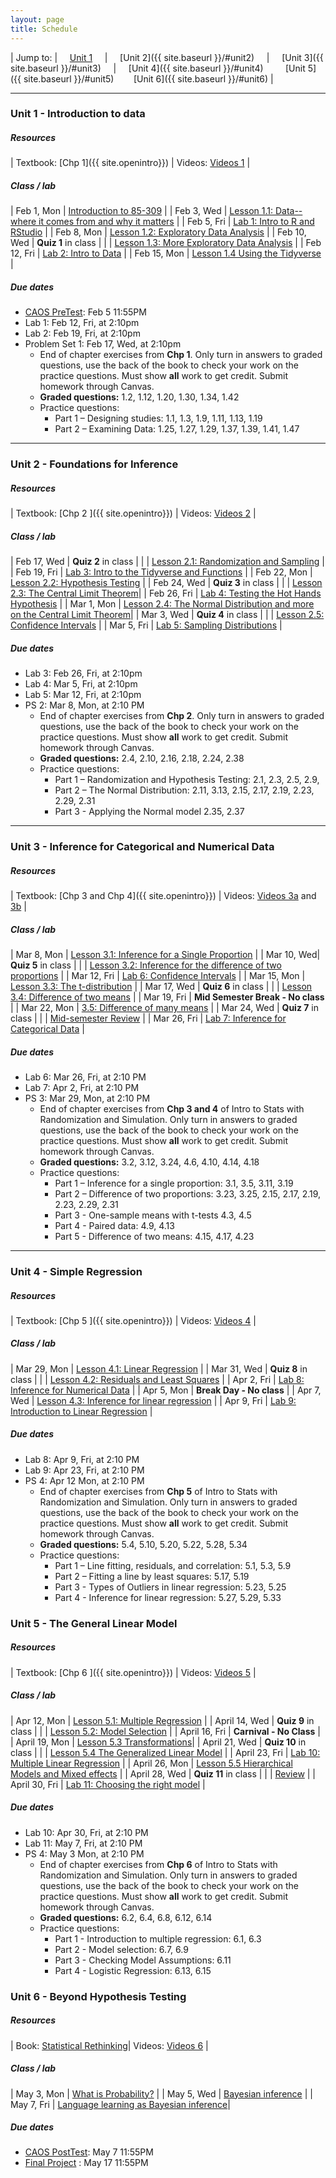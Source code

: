 ```yaml
---
layout: page
title: Schedule
---
```


| Jump to: | &nbsp;&nbsp;&nbsp; [Unit 1]({{site.baseurl}}/#unit1) &nbsp;&nbsp;&nbsp; | &nbsp;&nbsp;&nbsp; [Unit 2]({{ site.baseurl }}/#unit2) &nbsp;&nbsp;&nbsp; | &nbsp;&nbsp;&nbsp; [Unit 3]({{ site.baseurl }}/#unit3) &nbsp;&nbsp;&nbsp; | &nbsp;&nbsp;&nbsp; [Unit 4]({{ site.baseurl }}/#unit4) &nbsp;&nbsp;&nbsp; &nbsp;&nbsp;&nbsp; [Unit 5]({{ site.baseurl }}/#unit5) &nbsp;&nbsp;&nbsp;&nbsp;&nbsp;&nbsp; [Unit 6]({{ site.baseurl }}/#unit6) |

* * *

### <a name="unit1"></a> Unit 1 - Introduction to data

##### Resources

| Textbook: [Chp 1]({{ site.openintro}}) | Videos: [Videos 1](https://www.youtube.com/watch?list=PLkIselvEzpM6pZ76FD3NoCvvgkj_p-dE8&v=nEHFF1ADpWE) |

##### Class / lab

| Feb 1, Mon   | [Introduction to 85-309](#) |
| Feb 3, Wed   | [Lesson 1.1: Data--where it comes from and why it matters](#) |
| Feb 5, Fri   | [Lab 1: Intro to R and RStudio](#) |
| Feb 8, Mon   | [Lesson 1.2: Exploratory Data Analysis](#) |
| Feb 10, Wed  | **Quiz 1** in class |
|              | [Lesson 1.3: More Exploratory Data Analysis](#) |
| Feb 12, Fri  | [Lab 2: Intro to Data](#) |
| Feb 15, Mon  | [Lesson 1.4 Using the Tidyverse](#) |

##### Due dates

* [CAOS PreTest](https://apps3.cehd.umn.edu/artist/user/scale_select.html): Feb 5 11:55PM
* Lab 1: Feb 12, Fri, at 2:10pm
* Lab 2: Feb 19, Fri, at 2:10pm
* Problem Set 1: Feb 17, Wed, at 2:10pm
  * End of chapter exercises from **Chp 1**. Only turn in answers to graded questions,
  use the back of the book to check your work on the practice questions. Must show
  **all** work to get credit. Submit homework through Canvas.
  * **Graded questions:** 1.2, 1.12, 1.20, 1.30, 1.34, 1.42
  * Practice questions:
      + Part 1 – Designing studies: 1.1, 1.3, 1.9, 1.11, 1.13, 1.19
      + Part 2 – Examining Data: 1.25, 1.27, 1.29, 1.37, 1.39, 1.41, 1.47

* * *

### <a name="unit2"></a> Unit 2 - Foundations for Inference

##### Resources

| Textbook: [Chp 2 ]({{ site.openintro}}) | Videos: [Videos 2](https://www.youtube.com/watch?v=DNIauUrRIEM&list=PLkIselvEzpM7Pjo94m1e7J5jkIZkbQAl4) |

##### Class / lab

| Feb 17, Wed | **Quiz 2** in class |
|             | [Lesson 2.1: Randomization and Sampling](#) |
| Feb 19, Fri | [Lab 3: Intro to the Tidyverse and Functions](#)  |
| Feb 22, Mon | [Lesson 2.2: Hypothesis Testing](#) |
| Feb 24, Wed | **Quiz 3** in class |
|             | [Lesson 2.3: The Central Limit Theorem](#)|
| Feb 26, Fri | [Lab 4: Testing the Hot Hands Hypothesis](#) |
| Mar 1, Mon  | [Lesson 2.4: The Normal Distribution and more on the Central Limit Theorem](#)|
| Mar 3, Wed  | **Quiz 4** in class |
|             | [Lesson 2.5: Confidence Intervals](#) |
| Mar 5, Fri  | [Lab 5: Sampling Distributions](#) |

##### Due dates

* Lab 3: Feb 26, Fri, at 2:10pm
* Lab 4: Mar 5, Fri, at 2:10pm
* Lab 5: Mar 12, Fri, at 2:10pm
* PS 2: Mar 8, Mon, at 2:10 PM
  * End of chapter exercises from **Chp 2**. Only turn in answers to graded questions,
  use the back of the book to check your work on the practice questions. Must show
  **all** work to get credit. Submit homework through Canvas.
  * **Graded questions:**  2.4, 2.10, 2.16, 2.18, 2.24, 2.38
  * Practice questions:
      + Part 1 – Randomization and Hypothesis Testing: 2.1, 2.3, 2.5, 2.9,
      + Part 2 – The Normal Distribution: 2.11, 3.13, 2.15, 2.17, 2.19, 2.23, 2.29, 2.31
      + Part 3 - Applying the Normal model 2.35, 2.37

* * *

### <a name="unit3"></a> Unit 3 - Inference for Categorical and Numerical Data

##### Resources

| Textbook: [Chp 3 and Chp 4]({{ site.openintro}}) | Videos: [Videos 3a](https://www.youtube.com/watch?v=_iFAZgpWsx0&list=PLkIselvEzpM5Gn-sHTw1NF0e8IvMxwHDW) and [3b](https://www.youtube.com/watch?v=uVEj2uBJfq0&list=PLkIselvEzpM5G3IO1tzQ-DUThsJKQzQCD) |

##### Class / lab

| Mar 8, Mon | [Lesson 3.1: Inference for a Single Proportion](#) |
| Mar 10, Wed| **Quiz 5** in class |
|           | [Lesson 3.2: Inference for the difference of two proportions](#) |
| Mar 12, Fri | [Lab 6: Confidence Intervals](#) |
| Mar 15, Mon | [Lesson 3.3: The t-distribution](#) |
| Mar 17, Wed | **Quiz 6** in class |
|             | [Lesson 3.4: Difference of two means](#) |
| Mar 19, Fri | **Mid Semester Break - No class** |
| Mar 22, Mon  | [3.5: Difference of many means](#) |
| Mar 24, Wed  | **Quiz 7** in class  |
|             | [Mid-semester Review](#) |
| Mar 26, Fri | [Lab 7: Inference for Categorical Data](#) |

##### Due dates

* Lab 6: Mar 26, Fri, at 2:10 PM
* Lab 7: Apr 2, Fri, at 2:10 PM
* PS 3: Mar 29, Mon, at 2:10 PM
  * End of chapter exercises from **Chp 3 and 4** of Intro to Stats with Randomization and Simulation. Only turn in answers to graded questions, use the back of the book to check your work on the practice questions. Must show **all** work to get credit. Submit homework through Canvas.
  * **Graded questions:** 3.2, 3.12, 3.24, 4.6, 4.10, 4.14, 4.18
  * Practice questions:
      + Part 1 – Inference for a single proportion: 3.1, 3.5, 3.11, 3.19
      + Part 2 – Difference of two proportions: 3.23, 3.25, 2.15, 2.17, 2.19, 2.23, 2.29, 2.31
      + Part 3 - One-sample means with t-tests 4.3, 4.5
      + Part 4 - Paired data: 4.9, 4.13
      + Part 5 - Difference of two means: 4.15, 4.17, 4.23

* * *

### <a name="unit4"></a> Unit 4 - Simple Regression

##### Resources

| Textbook: [Chp 5 ]({{ site.openintro}}) | Videos: [Videos 4](https://www.youtube.com/watch?v=mPvtZhdPBhQ&list=PLkIselvEzpM63ikRfN41DNIhSgzboELOM) |

##### Class / lab

| Mar 29, Mon | [Lesson 4.1: Linear Regression](post/slides/regression.pdf) |
| Mar 31, Wed | **Quiz 8** in class |
|             | [Lesson 4.2: Residuals and Least Squares](#) |
| Apr 2, Fri | [Lab 8: Inference for Numerical Data](#) |
| Apr 5, Mon | **Break Day - No class** |
| Apr 7, Wed | [Lesson 4.3: Inference for linear regression](#) |
| Apr 9, Fri | [Lab 9: Introduction to Linear Regression](post/labs/simple_regression.html) |

##### Due dates
* Lab 8: Apr 9, Fri, at 2:10 PM
* Lab 9: Apr 23, Fri, at 2:10 PM
* PS 4: Apr 12 Mon, at 2:10 PM
   * End of chapter exercises from **Chp 5** of Intro to Stats with Randomization and Simulation. Only turn in answers to graded questions, use the back of the book to check your work on the practice questions. Must show **all** work to get credit. Submit homework through Canvas.
  * **Graded questions:** 5.4, 5.10, 5.20, 5.22, 5.28, 5.34
  * Practice questions:
      + Part 1 – Line fitting, residuals, and correlation: 5.1, 5.3, 5.9
      + Part 2 – Fitting a line by least squares: 5.17, 5.19
      + Part 3 - Types of Outliers in linear regression: 5.23, 5.25
      + Part 4 - Inference for linear regression: 5.27, 5.29, 5.33

### <a name="unit5"></a> Unit 5 - The General Linear Model

##### Resources

| Textbook: [Chp 6 ]({{ site.openintro}}) | Videos: [Videos 5](https://www.youtube.com/watch?v=sQpAuyfEYZg&list=PLkIselvEzpM5f1HYzIjFt52SD4izsJ2_I) |

##### Class / lab

| Apr 12, Mon   | [Lesson 5.1: Multiple Regression](#) |
| April 14, Wed  | **Quiz 9** in class |
|                | [Lesson 5.2: Model Selection](#) |
| April 16, Fri  | **Carnival - No Class** |
| April 19, Mon  | [Lesson 5.3 Transformations](#)|
| April 21, Wed  | **Quiz 10** in class |
|                | [Lesson 5.4 The Generalized Linear Model](#) |
| April 23, Fri  | [Lab 10: Multiple Linear Regression](#) |
| April 26, Mon | [Lesson 5.5 Hierarchical Models and Mixed effects](#) |
| April 28, Wed | **Quiz 11** in class |
|               | [Review]()           |
| April 30, Fri | [Lab 11: Choosing the right model](#) |


##### Due dates
* Lab 10: Apr 30, Fri, at 2:10 PM
* Lab 11: May 7, Fri, at 2:10 PM
* PS 4: May 3 Mon, at 2:10 PM
   * End of chapter exercises from **Chp 6** of Intro to Stats with Randomization and Simulation. Only turn in answers to graded questions, use the back of the book to check your work on the practice questions. Must show **all** work to get credit. Submit homework through Canvas.
   * **Graded questions:**  6.2, 6.4, 6.8, 6.12, 6.14
   * Practice questions:
       + Part 1 - Introduction to multiple regression: 6.1, 6.3
       + Part 2 - Model selection: 6.7, 6.9
       + Part 3 - Checking Model Assumptions: 6.11
       + Part 4 - Logistic Regression: 6.13, 6.15

### <a name="unit6"></a> Unit 6 - Beyond Hypothesis Testing

##### Resources

| Book: [Statistical Rethinking](https://xcelab.net/rm/statistical-rethinking/)| Videos: [Videos 6](https://youtu.be/_NEMHM1wDfI) |

##### Class / lab

| May 3, Mon | [What is Probability?](#) |
| May 5, Wed | [Bayesian inference](#)  |
| May 7, Fri | [Language learning as Bayesian inference](#)|

##### Due dates
* [CAOS PostTest](https://apps3.cehd.umn.edu/artist/user/scale_select.html): May 7 11:55PM
* [Final Project](#) : May 17 11:55PM
